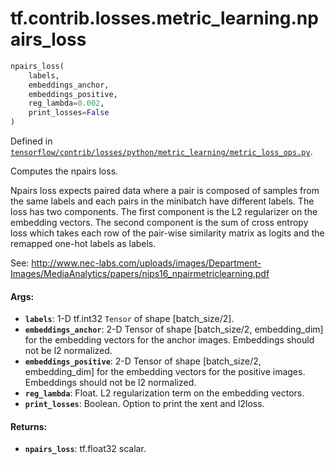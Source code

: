 <div itemscope itemtype="http://developers.google.com/ReferenceObject">
<meta itemprop="name" content="tf.contrib.losses.metric_learning.npairs_loss" />
</div>

# tf.contrib.losses.metric_learning.npairs_loss

``` python
npairs_loss(
    labels,
    embeddings_anchor,
    embeddings_positive,
    reg_lambda=0.002,
    print_losses=False
)
```



Defined in [`tensorflow/contrib/losses/python/metric_learning/metric_loss_ops.py`](https://www.tensorflow.org/code/tensorflow/contrib/losses/python/metric_learning/metric_loss_ops.py).

Computes the npairs loss.

Npairs loss expects paired data where a pair is composed of samples from the
same labels and each pairs in the minibatch have different labels. The loss
has two components. The first component is the L2 regularizer on the
embedding vectors. The second component is the sum of cross entropy loss
which takes each row of the pair-wise similarity matrix as logits and
the remapped one-hot labels as labels.

See: http://www.nec-labs.com/uploads/images/Department-Images/MediaAnalytics/papers/nips16_npairmetriclearning.pdf

#### Args:

* <b>`labels`</b>: 1-D tf.int32 `Tensor` of shape [batch_size/2].
* <b>`embeddings_anchor`</b>: 2-D Tensor of shape [batch_size/2, embedding_dim] for the
    embedding vectors for the anchor images. Embeddings should not be
    l2 normalized.
* <b>`embeddings_positive`</b>: 2-D Tensor of shape [batch_size/2, embedding_dim] for the
    embedding vectors for the positive images. Embeddings should not be
    l2 normalized.
* <b>`reg_lambda`</b>: Float. L2 regularization term on the embedding vectors.
* <b>`print_losses`</b>: Boolean. Option to print the xent and l2loss.


#### Returns:

* <b>`npairs_loss`</b>: tf.float32 scalar.